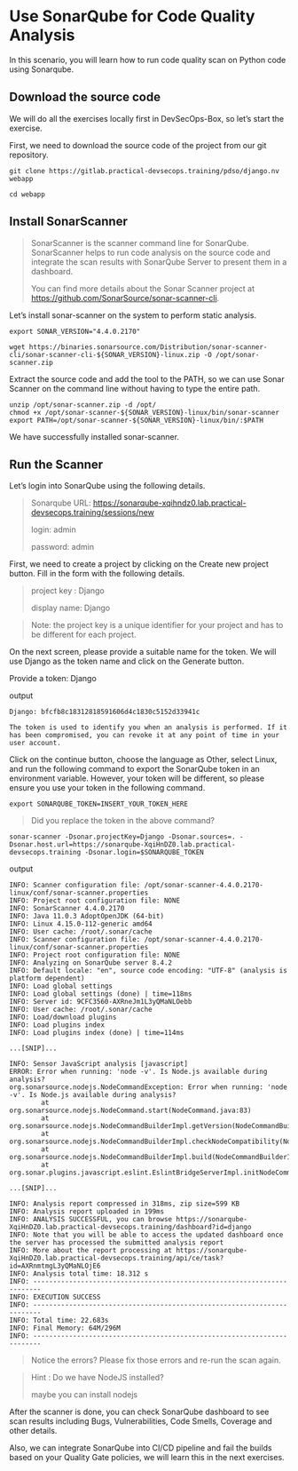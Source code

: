 Use SonarQube for Code Quality Analysis
================================================

In this scenario, you will learn how to run code quality scan on Python code using Sonarqube.

Download the source code
----------

We will do all the exercises locally first in DevSecOps-Box, so let’s start the exercise.

First, we need to download the source code of the project from our git repository.

```
git clone https://gitlab.practical-devsecops.training/pdso/django.nv webapp

cd webapp
```

Install SonarScanner
----------

> SonarScanner is the scanner command line for SonarQube. SonarScanner helps to run code analysis on the source code and integrate the scan results with SonarQube Server to present them in a dashboard.
> 
> You can find more details about the Sonar Scanner project at https://github.com/SonarSource/sonar-scanner-cli.

Let’s install sonar-scanner on the system to perform static analysis.

```
export SONAR_VERSION="4.4.0.2170"

wget https://binaries.sonarsource.com/Distribution/sonar-scanner-cli/sonar-scanner-cli-${SONAR_VERSION}-linux.zip -O /opt/sonar-scanner.zip
```
Extract the source code and add the tool to the PATH, so we can use Sonar Scanner on the command line without having to type the entire path.

```
unzip /opt/sonar-scanner.zip -d /opt/
chmod +x /opt/sonar-scanner-${SONAR_VERSION}-linux/bin/sonar-scanner
export PATH=/opt/sonar-scanner-${SONAR_VERSION}-linux/bin/:$PATH
```
We have successfully installed sonar-scanner.

Run the Scanner
----------
Let’s login into SonarQube using the following details.

> Sonarqube URL: https://sonarqube-xqihndz0.lab.practical-devsecops.training/sessions/new
> 
> login: admin
>
> password: admin

First, we need to create a project by clicking on the Create new project button. Fill in the form with the following details.

> project key : Django
>
> display name: Django


> Note: the project key is a unique identifier for your project and has to be different for each project.

On the next screen, please provide a suitable name for the token. We will use Django as the token name and click on the Generate button.

Provide a token: Django

output
```
Django: bfcfb8c18312818591606d4c1830c5152d33941c

The token is used to identify you when an analysis is performed. If it has been compromised, you can revoke it at any point of time in your user account.
```

Click on the continue button, choose the language as Other, select Linux, and run the following command to export the SonarQube token in an environment variable. However, your token will be different, so please ensure you use your token in the following command.

```
export SONARQUBE_TOKEN=INSERT_YOUR_TOKEN_HERE
```

> Did you replace the token in the above command?

```
sonar-scanner -Dsonar.projectKey=Django -Dsonar.sources=. -Dsonar.host.url=https://sonarqube-XqiHnDZ0.lab.practical-devsecops.training -Dsonar.login=$SONARQUBE_TOKEN
```

output
```
INFO: Scanner configuration file: /opt/sonar-scanner-4.4.0.2170-linux/conf/sonar-scanner.properties
INFO: Project root configuration file: NONE
INFO: SonarScanner 4.4.0.2170
INFO: Java 11.0.3 AdoptOpenJDK (64-bit)
INFO: Linux 4.15.0-112-generic amd64
INFO: User cache: /root/.sonar/cache
INFO: Scanner configuration file: /opt/sonar-scanner-4.4.0.2170-linux/conf/sonar-scanner.properties
INFO: Project root configuration file: NONE
INFO: Analyzing on SonarQube server 8.4.2
INFO: Default locale: "en", source code encoding: "UTF-8" (analysis is platform dependent)
INFO: Load global settings
INFO: Load global settings (done) | time=118ms
INFO: Server id: 9CFC3560-AXRneJm1L3yQMaNLOebb
INFO: User cache: /root/.sonar/cache
INFO: Load/download plugins
INFO: Load plugins index
INFO: Load plugins index (done) | time=114ms

...[SNIP]...

INFO: Sensor JavaScript analysis [javascript]
ERROR: Error when running: 'node -v'. Is Node.js available during analysis?
org.sonarsource.nodejs.NodeCommandException: Error when running: 'node -v'. Is Node.js available during analysis?
        at org.sonarsource.nodejs.NodeCommand.start(NodeCommand.java:83)
        at org.sonarsource.nodejs.NodeCommandBuilderImpl.getVersion(NodeCommandBuilderImpl.java:196)
        at org.sonarsource.nodejs.NodeCommandBuilderImpl.checkNodeCompatibility(NodeCommandBuilderImpl.java:169)
        at org.sonarsource.nodejs.NodeCommandBuilderImpl.build(NodeCommandBuilderImpl.java:144)
        at org.sonar.plugins.javascript.eslint.EslintBridgeServerImpl.initNodeCommand(EslintBridgeServerImpl.java:149)

...[SNIP]...

INFO: Analysis report compressed in 318ms, zip size=599 KB
INFO: Analysis report uploaded in 199ms
INFO: ANALYSIS SUCCESSFUL, you can browse https://sonarqube-XqiHnDZ0.lab.practical-devsecops.training/dashboard?id=django
INFO: Note that you will be able to access the updated dashboard once the server has processed the submitted analysis report
INFO: More about the report processing at https://sonarqube-XqiHnDZ0.lab.practical-devsecops.training/api/ce/task?id=AXRnmtmgL3yQMaNLOjE6
INFO: Analysis total time: 18.312 s
INFO: ------------------------------------------------------------------------
INFO: EXECUTION SUCCESS
INFO: ------------------------------------------------------------------------
INFO: Total time: 22.683s
INFO: Final Memory: 64M/296M
INFO: ------------------------------------------------------------------------
```

> Notice the errors? Please fix those errors and re-run the scan again.

> Hint : Do we have NodeJS installed?
>
> maybe you can install nodejs

After the scanner is done, you can check SonarQube dashboard to see scan results including Bugs, Vulnerabilities, Code Smells, Coverage and other details.

Also, we can integrate SonarQube into CI/CD pipeline and fail the builds based on your Quality Gate policies, we will learn this in the next exercises.
